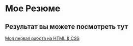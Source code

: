 # Мое Резюме

## Результат вы можете посмотреть тут

[Моя первая работа на HTML & CSS](https://svalf.github.io/resume/)
